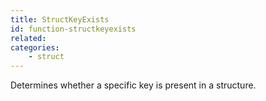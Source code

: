 ```yaml
---
title: StructKeyExists
id: function-structkeyexists
related:
categories:
    - struct
---
```


Determines whether a specific key is present in a structure.
